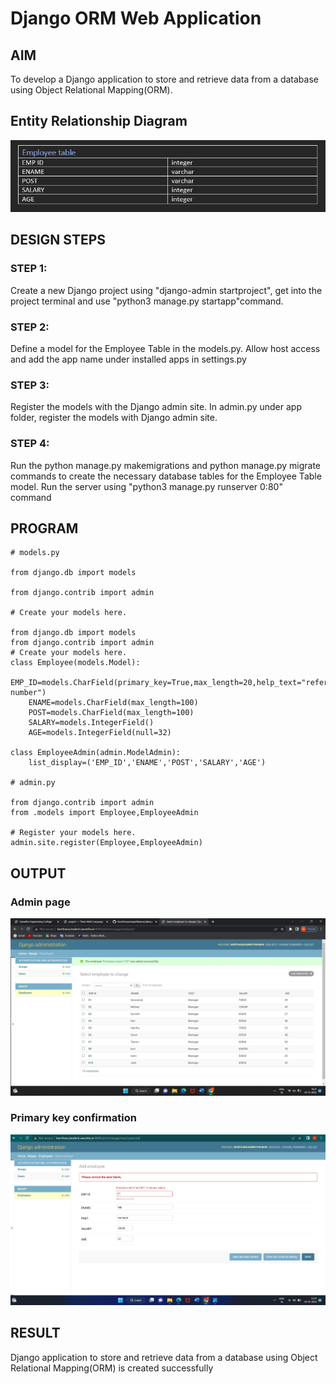# Django ORM Web Application

## AIM
To develop a Django application to store and retrieve data from a database using Object Relational Mapping(ORM).

## Entity Relationship Diagram

![images](images/ERDiagram.png)

## DESIGN STEPS

### STEP 1:
Create a new Django project using "django-admin startproject", get into the project
terminal and use "python3 manage.py startapp"command.

### STEP 2:
Define a model for the Employee Table in the models.py. Allow host access and add
the app name under installed apps in settings.py

### STEP 3:
Register the models with the Django admin site. In admin.py under app folder,
register the models with Django admin site.

### STEP 4:
Run the python manage.py makemigrations and python manage.py migrate
commands to create the necessary database tables for the Employee Table model.
Run the server using "python3 manage.py runserver 0:80" command


## PROGRAM
```
# models.py

from django.db import models

from django.contrib import admin

# Create your models here.

from django.db import models
from django.contrib import admin
# Create your models here.
class Employee(models.Model):
    EMP_ID=models.CharField(primary_key=True,max_length=20,help_text="reference number")
    ENAME=models.CharField(max_length=100)
    POST=models.CharField(max_length=100)
    SALARY=models.IntegerField()
    AGE=models.IntegerField(null=32)

class EmployeeAdmin(admin.ModelAdmin):
    list_display=('EMP_ID','ENAME','POST','SALARY','AGE')

# admin.py

from django.contrib import admin
from .models import Employee,EmployeeAdmin

# Register your models here.
admin.site.register(Employee,EmployeeAdmin)

```
## OUTPUT

### Admin page
![images](images/EmployeeTable.png)

### Primary key confirmation
![images](images/PrimaryKey.png)

## RESULT
Django application to store and retrieve data from a database using Object Relational Mapping(ORM) is created successfully